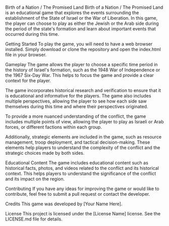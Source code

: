 Birth of a Nation / The Promised Land
Birth of a Nation / The Promised Land is an educational game that explores the events surrounding the establishment of the State of Israel or the War of Liberation. In this game, the player can choose to play as either the Jewish or the Arab side during the period of the state's formation and learn about important events that occurred during this time.

Getting Started
To play the game, you will need to have a web browser installed. Simply download or clone the repository and open the index.html file in your browser.

Gameplay
The game allows the player to choose a specific time period in the history of Israel's formation, such as the 1948 War of Independence or the 1967 Six-Day War. This helps to focus the game and provide a clear context for the player.

The game incorporates historical research and verification to ensure that it is educational and informative for the players. The game also includes multiple perspectives, allowing the player to see how each side saw themselves during this time and where their perspectives originated.

To provide a more nuanced understanding of the conflict, the game includes multiple points of view, allowing the player to play as Israeli or Arab forces, or different factions within each group.

Additionally, strategic elements are included in the game, such as resource management, troop deployment, and tactical decision-making. These elements help players to understand the complexity of the conflict and the strategic choices made by both sides.

Educational Content
The game includes educational content such as historical facts, photos, and videos related to the conflict and its historical context. This helps players to understand the significance of the conflict and its impact on the region.

Contributing
If you have any ideas for improving the game or would like to contribute, feel free to submit a pull request or contact the developer.

Credits
This game was developed by [Your Name Here].

License
This project is licensed under the [License Name] license. See the LICENSE.md file for details.